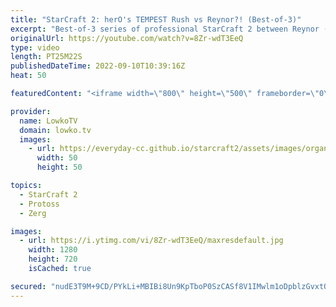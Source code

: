 ```yaml
---
title: "StarCraft 2: herO's TEMPEST Rush vs Reynor?! (Best-of-3)"
excerpt: "Best-of-3 series of professional StarCraft 2 between Reynor (Zerg) and herO (Protoss). In this series herO decides to play some very aggressive strategies, as he opts for a two base all-in in pretty much every match.  Massive blunder - Reynor vs herO: https://youtu.be/PPPrcODpgc8  Support my work on"
originalUrl: https://youtube.com/watch?v=8Zr-wdT3EeQ
type: video
length: PT25M22S
publishedDateTime: 2022-09-10T10:39:16Z
heat: 50

featuredContent: "<iframe width=\"800\" height=\"500\" frameborder=\"0\" src=\"https://www.youtube.com/embed/8Zr-wdT3EeQ\" allow=\"accelerometer; autoplay; encrypted-media; gyroscope; picture-in-picture\" allowfullscreen></iframe>"

provider:
  name: LowkoTV
  domain: lowko.tv
  images:
    - url: https://everyday-cc.github.io/starcraft2/assets/images/organizations/lowko.tv-50x50.jpg
      width: 50
      height: 50

topics:
  - StarCraft 2
  - Protoss
  - Zerg

images:
  - url: https://i.ytimg.com/vi/8Zr-wdT3EeQ/maxresdefault.jpg
    width: 1280
    height: 720
    isCached: true

secured: "nudE3T9M+9CD/PYkLi+MBIBi8Un9KpTboP0SzCASf8V1IMwlm1oDpblzGvxtQnOBlQ3q0l0JALeqGwI7f26v5Kh5gAcvwX1L6gu47v5cG1OqAygPnkZSHoHcVsX3bBBElR7oziQvJNst2kgrO/Cf3nFk270A3cSb+IN7+nXuIvX34t2ArHnkw76DIAkJpG4T284aGN9hlYaD1E2AvylODXxMw6VZuPBQ7YCFOOIKEvyp/2Ccia98e/+/MM/bAyoGRGW9RK0/N45YdjXGPtdG+uJ+M3OoKxy+FZixChc7fSTdkVCxicClkDGj8YFXRAV2M7If2JYDzZpjstomwYeYAA4yr5L5l9rXEA2TWzLL1zQECBOseWyx9/V/xTLylyD9+4dAK0KOMOW3zmfuJYDhmwfxbYEHGs50r8FGxnZhjZY=;9aJg3wIgXbaUdjpkVSNGkQ=="
---
```


